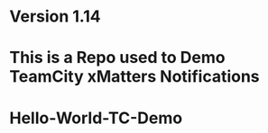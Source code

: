 # Version 1.14

# This is a Repo used to Demo TeamCity xMatters Notifications

# Hello-World-TC-Demo

